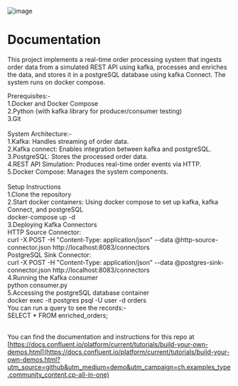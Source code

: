 ![image](../images/confluent-logo-300-2.png)
  
# Documentation
This project implements a real-time order processing system that ingests order data from a simulated REST API using kafka, processes and enriches the data, and stores it in a postgreSQL database using kafka Connect. The system runs on docker compose.

Prerequisites:-<br> 
1.Docker and Docker Compose <br> 
2.Python (with kafka library for producer/consumer testing)<br> 
3.Git<br> 
<br> 
System Architecture:-<br> 
1.Kafka: Handles streaming of order data.<br> 
2.Kafka connect: Enables integration between kafka and postgreSQL.<br> 
3.PostgreSQL: Stores the processed order data.<br> 
4.REST API Simulation: Produces real-time order events via HTTP.<br> 
5.Docker Compose: Manages the system components.<br> 
<br> 
Setup Instructions<br> 
1.Clone the repository<br> 
2.Start docker containers: Using docker compose to set up kafka, kafka Connect, and postgreSQL<br> 
docker-compose up -d<br> 
3.Deploying Kafka Connectors<br> 
HTTP Source Connector:<br> 
curl -X POST -H "Content-Type: application/json" --data @http-source-connector.json http://localhost:8083/connectors<br> 
PostgreSQL Sink Connector:<br> 
curl -X POST -H "Content-Type: application/json" --data @postgres-sink-connector.json http://localhost:8083/connectors<br> 
4.Running the Kafka consumer<br> 
python consumer.py<br> 
5.Accessing the postgreSQL database container <br> 
docker exec -it postgres psql -U user -d orders<br> 
You can run a query to see the records:-<br> 
SELECT * FROM enriched_orders;<br> 
<br> 





You can find the documentation and instructions for this repo at [https://docs.confluent.io/platform/current/tutorials/build-your-own-demos.html](https://docs.confluent.io/platform/current/tutorials/build-your-own-demos.html?utm_source=github&utm_medium=demo&utm_campaign=ch.examples_type.community_content.cp-all-in-one)

